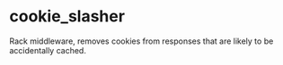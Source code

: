 cookie_slasher
==============

Rack middleware, removes cookies from responses that are likely to be accidentally cached.
